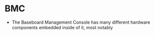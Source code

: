 # BMC
* The Baseboard Management Console has many different hardware components embedded inside of it, most notably 
